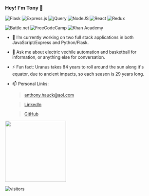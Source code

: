 ### Hey! I'm Tony 👋

![Flask](https://img.shields.io/badge/flask-%23000.svg?style=for-the-badge&logo=flask&logoColor=white)
![Express.js](https://img.shields.io/badge/express.js-%23404d59.svg?style=for-the-badge&logo=express&logoColor=%2361DAFB)
![jQuery](https://img.shields.io/badge/jquery-%230769AD.svg?style=for-the-badge&logo=jquery&logoColor=white)
![NodeJS](https://img.shields.io/badge/node.js-6DA55F?style=for-the-badge&logo=node.js&logoColor=white)
![React](https://img.shields.io/badge/react-%2320232a.svg?style=for-the-badge&logo=react&logoColor=%2361DAFB)
![Redux](https://img.shields.io/badge/redux-%23593d88.svg?style=for-the-badge&logo=redux&logoColor=white)

![Battle.net](https://img.shields.io/badge/battle.net-%2300AEFF.svg?style=for-the-badge&logo=battle.net&logoColor=white)
![FreeCodeCamp](https://img.shields.io/badge/Freecodecamp-%23123.svg?&style=for-the-badge&logo=freecodecamp&logoColor=green)
![Khan Academy](https://img.shields.io/badge/KhanAcademy-%2314BF96.svg?style=for-the-badge&logo=KhanAcademy&logoColor=white)


- 🔭 I’m currently working on two full stack applications in both JavaScript/Express and Python/Flask.
- 💬 Ask me about electric vechile automation and basketball for information, or anything else for conversation.
- ⚡ Fun fact: Uranus takes 84 years to roll around the sun along it's equator, due to ancient impacts, so each season is 29 years long.
- 📫 Personal Links: 

   > anthony.hauck@aol.com
   
   > [LinkedIn](https://www.linkedin.com/in/tony-hauck-92b6a21a4/)
   
   > [GitHub](https://github.com/hauck29)

<img height="200em" src="https://github-readme-stats.vercel.app/api?username=hauck29&show_icons=true&hide_border=true&&count_private=true&include_all_commits=true" />

![visitors](https://visitor-badge.glitch.me/badge?page_id=${hauck29}.${hauck29})

<!--
**hauck29/hauck29** is a ✨ _special_ ✨ repository because its `README.md` (this file) appears on your GitHub profile.

Here are some ideas to get you started:

- 🌱 I’m currently learning ...
- 👯 I’m looking to collaborate on ...
- 🤔 I’m looking for help with ...

- 📫 How to reach me: ...
- 😄 Pronouns: ...

-->
